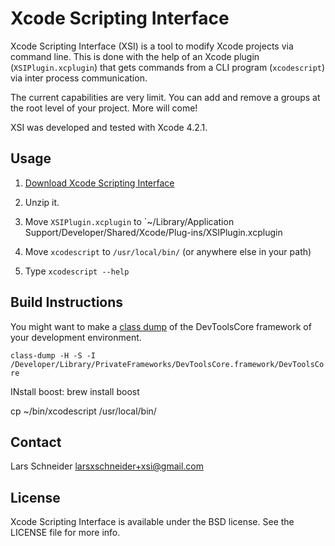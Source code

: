 # Xcode Scripting Interface
Xcode Scripting Interface (XSI) is a tool to modify Xcode projects via command line. This is done with the help of an Xcode plugin (`XSIPlugin.xcplugin`) that gets commands from a CLI program (`xcodescript`) via inter process communication.

The current capabilities are very limit. You can add and remove a groups at the root level of your project. More will come!

XSI was developed and tested with Xcode 4.2.1.

## Usage

1. [Download Xcode Scripting Interface](https://github.com/downloads/larsxschneider/Xcode-Scripting-Interface/XcodeScriptingInterface.zip)

2. Unzip it.

3. Move `XSIPlugin.xcplugin` to `~/Library/Application Support/Developer/Shared/Xcode/Plug-ins/XSIPlugin.xcplugin

3. Move `xcodescript` to `/usr/local/bin/` (or anywhere else in your path)

4. Type `xcodescript --help`

## Build Instructions

You might want to make a [class dump](http://www.codethecode.com/projects/class-dump/) of the DevToolsCore framework of your development environment.
 
`class-dump -H -S -I /Developer/Library/PrivateFrameworks/DevToolsCore.framework/DevToolsCore`


INstall boost:
brew install boost

cp ~/bin/xcodescript /usr/local/bin/


## Contact

Lars Schneider <larsxschneider+xsi@gmail.com>


## License

Xcode Scripting Interface is available under the BSD license. See the LICENSE file for more info.
